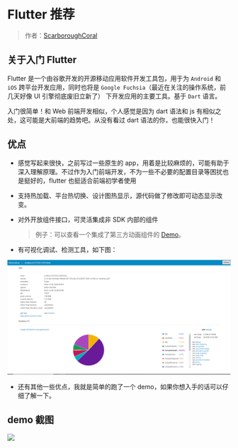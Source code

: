 # Flutter 推荐
> 作者：[ScarboroughCoral](https://github.com/ScarboroughCoral)


## 关于入门 Flutter

Flutter 是一个由谷歌开发的开源移动应用软件开发工具包，用于为 `Android` 和 `iOS` 跨平台开发应用，同时也将是 `Google Fuchsia`（最近在关注的操作系统，前几天好像 UI 引擎彻底废旧立新了） 下开发应用的主要工具。基于 `Dart` 语言。

入门很简单！和 Web 前端开发相似，个人感觉是因为 dart 语法和 js 有相似之处，这可能是大前端的趋势吧。从没有看过 dart 语法的你，也能很快入门！

## 优点

- 感觉写起来很快，之前写过一些原生的 app，用着是比较麻烦的，可能有助于深入理解原理。不过作为入门前端开发，不为一些不必要的配置目录等困扰也是挺好的，flutter 也挺适合前端初学者使用

- 支持热加载、平台热切换、设计图热显示，源代码做了修改即可动态显示改变。

- 对外开放组件接口，可灵活集成非 SDK 内部的组件
  > 例子：可以查看一个集成了第三方动画组件的 [Demo](https://github.com/2d-inc/HistoryOfEverything)。

- 有可视化调试、检测工具，如下图：

![](../pics/flutter-shot.png)

- 还有其他一些优点，我就是简单的跑了一个 demo，如果你想入手的话可以仔细了解一下。

## demo 截图

![](../pics/flutter.gif)
